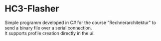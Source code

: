 # HC3-Flasher

Simple programm developed in C# for the course "Rechnerarchitektur" to send a binary file over a serial connection. <br>
It supports profile creation directly in the ui.
